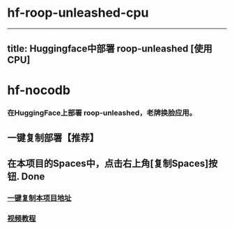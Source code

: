 # hf-roop-unleashed-cpu
---
title: Huggingface中部署 roop-unleashed [使用CPU]
---

# hf-nocodb
### 在HuggingFace上部署 roop-unleashed，老牌换脸应用。

## 一键复制部署【推荐】
## 在本项目的Spaces中，点击右上角[复制Spaces]按钮. Done
### [一键复制本项目地址](https://huggingface.co/spaces/fuliai/roop-unleashed-cpu)

### [视频教程](https://www.bilibili.com/video/BV1SP2mYBEjC/)



